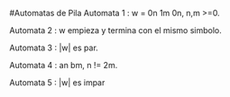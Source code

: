 #Automatas de Pila
Automata 1 : w = 0n 1m 0n, n,m >=0.

Automata 2 : w empieza y termina con el mismo simbolo.

Automata 3 : |w| es par.

Automata 4 : an bm, n != 2m.

Automata 5 : |w| es impar